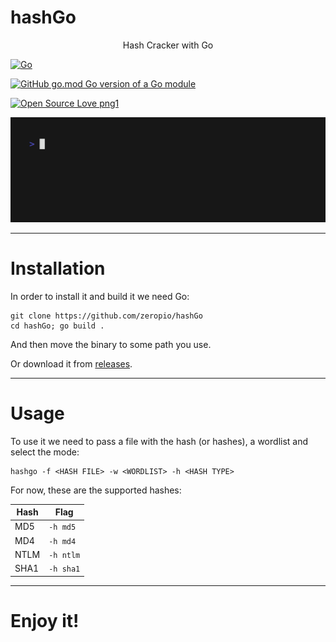 # hashGo

<p align="center"> Hash Cracker with Go </p>

[![Go](https://img.shields.io/badge/--00ADD8?logo=go&logoColor=ffffff)](https://golang.org/)

[![GitHub go.mod Go version of a Go module](https://img.shields.io/github/go-mod/go-version/zeropio/hashGo)](https://github.com/gomods/athens)

[![Open Source Love png1](https://badges.frapsoft.com/os/v1/open-source.png?v=103)](https://github.com/ellerbrock/open-source-badges/)

![Image](/img/demo.gif)

---

# Installation

In order to install it and build it we need Go:
```
git clone https://github.com/zeropio/hashGo
cd hashGo; go build .
```

And then move the binary to some path you use.

Or download it from [releases](https://github.com/zeropio/hashGo/releases).

---

# Usage

To use it we need to pass a file with the hash (or hashes), a wordlist and select the mode:
```
hashgo -f <HASH FILE> -w <WORDLIST> -h <HASH TYPE>
```

For now, these are the supported hashes:

| **Hash** | **Flag** |
| -------- | -------- |
| MD5 | `-h md5` |
| MD4 | `-h md4` |
| NTLM | `-h ntlm` |
| SHA1 | `-h sha1` |

---

# Enjoy it!
